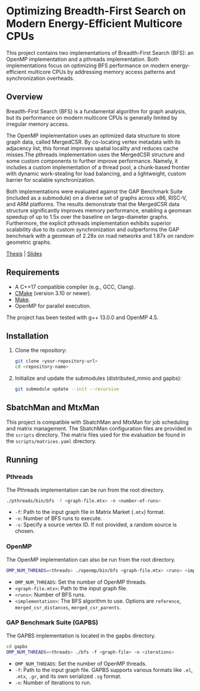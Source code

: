 # Optimizing Breadth-First Search on Modern Energy-Efficient Multicore CPUs

This project contains two implementations of Breadth-First Search (BFS): an OpenMP implementation and a pthreads implementation. Both implementations focus on optimizing BFS performance on modern energy-efficient multicore CPUs by addressing memory access patterns and synchronization overheads.

## Overview
Breadth-First Search (BFS) is a fundamental algorithm for graph analysis, but its performance on modern multicore CPUs is generally limited by irregular memory access.

The OpenMP implementation uses an optimized data structure to store graph data, called MergedCSR. By co-locating vertex metadata with its adjacency list, this format improves spatial locality and reduces cache misses.The pthreads implementation uses the MergedCSR structure and some custom components to further improve performance. Namely, it includes a custom implementation of a thread pool, a chunk-based frontier with dynamic work-stealing for load balancing, and a lightweight, custom barrier for scalable synchronization.

Both implementations were evaluated against the GAP Benchmark Suite (included as a submodule) on a diverse set of graphs across x86, RISC-V, and ARM platforms. The results demonstrate that the MergedCSR data structure significantly improves memory performance, enabling a geomean speedup of up to 1.5x over the baseline on large-diameter graphs. Furthermore, the explicit pthreads implementation exhibits superior scalability due to its custom synchronization and outperforms the GAP benchmark with a geomean of 2.28x on road networks and 1.87x on random geometric graphs.

[Thesis](thesis.pdf) | [Slides](slides.pdf)

## Requirements
*   A C++17 compatible compiler (e.g., GCC, Clang).
*   [CMake](https://cmake.org/) (version 3.10 or newer).
*   [Make](https://www.gnu.org/software/make/).
*   OpenMP for parallel execution.

The project has been tested with g++ 13.0.0 and OpenMP 4.5.

## Installation

1.  Clone the repository:
    ```sh
    git clone <your-repository-url>
    cd <repository-name>
    ```

2.  Initialize and update the submodules (distributed_mmio and  gapbs):
    ```sh
    git submodule update --init --recursive
    ```

## SbatchMan and MtxMan
This project is compatible with SbatchMan and MtxMan for job scheduling and matrix management. The SbatchMan configuration files are provided in the `scripts` directory. The matrix files used for the evaluation be found in the `scripts/matrices.yaml` directory.

## Running

### Pthreads

The Pthreads implementation can be run from the root directory.

```sh
./pthreads/bin/bfs -f <graph-file.mtx> -n <number-of-runs>
```

*   `-f`: Path to the input graph file in Matrix Market (`.mtx`) format.
*   `-n`: Number of BFS runs to execute.
*   `-s`: Specify a source vertex ID. If not provided, a random source is chosen.

### OpenMP

The OpenMP implementation can also be run from the root directory.

```sh
OMP_NUM_THREADS=<threads> ./openmp/bin/bfs <graph-file.mtx> <runs> <implementation>
```

*   `OMP_NUM_THREADS`: Set the number of OpenMP threads.
*   `<graph-file.mtx>`: Path to the input graph file.
*   `<runs>`: Number of BFS runs.
*   `<implementation>`: The BFS algorithm to use. Options are `reference`, `merged_csr_distances`, `merged_csr_parents`.

### GAP Benchmark Suite (GAPBS)

The GAPBS implementation is located in the gapbs directory.

```sh
cd gapbs
OMP_NUM_THREADS=<threads> ./bfs -f <graph-file> -n <iterations>
```

*   `OMP_NUM_THREADS`: Set the number of OpenMP threads.
*   `-f`: Path to the input graph file. GAPBS supports various formats like `.el`, `.mtx`, `.gr`, and its own serialized `.sg` format.
*   `-n`: Number of iterations to run.
